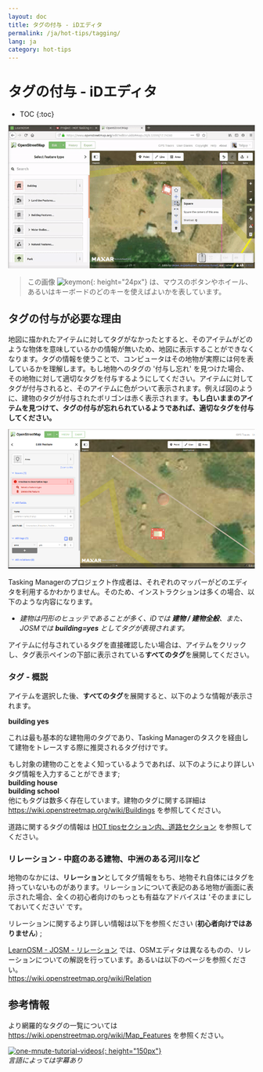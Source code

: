 ```yaml
---
layout: doc
title: タグの付与 - iDエディタ
permalink: /ja/hot-tips/tagging/
lang: ja
category: hot-tips
---
```


タグの付与 - iDエディタ
============

- TOC
{:toc}

![tagging][]

> この画像 ![keymon]{: height="24px"} は、マウスのボタンやホイール、あるいはキーボードのどのキーを使えばよいかを表しています。  

タグの付与が必要な理由
-------------------

地図に描かれたアイテムに対してタグがなかったとすると、そのアイテムがどのような物体を意味しているかの情報が無いため、地図に表示することができなくなります。タグの情報を使うことで、コンピュータはその地物が実際には何を表しているかを理解します。もし地物へのタグの '付与し忘れ' を見つけた場合、その地物に対して適切なタグを付与するようにしてください。アイテムに対してタグが付与されると、そのアイテムに色がついて表示されます。例えば図のように、建物のタグが付与されたポリゴンは赤く表示されます。**もし白いままのアイテムを見つけて、タグの付与が忘れられているようであれば、適切なタグを付与してください。**  

![tagged-building][]  

Tasking Managerのプロジェクト作成者は、それぞれのマッパーがどのエディタを利用するかわかりません。そのため、インストラクションは多くの場合、以下のような内容になります。  

-  *建物は円形のヒュッテであることが多く、iDでは **建物 / 建物全般**、また、JOSMでは **building=yes** としてタグが表現されます。*  

アイテムに付与されているタグを直接確認したい場合は、アイテムをクリックし、タグ表示ペインの下部に表示されている**すべてのタグ**を展開してください。

### タグ - 概説 ###

アイテムを選択した後、**すべてのタグ**を展開すると、以下のような情報が表示されます。  

**building    yes**  

これは最も基本的な建物用のタグであり、Tasking Managerのタスクを経由して建物をトレースする際に推奨されるタグ付けです。  

もし対象の建物のことをよく知っているようであれば、以下のようにより詳しいタグ情報を入力することができます;  
  **building   house**  
  **building   school**  
他にもタグは数多く存在しています。建物のタグに関する詳細は <https://wiki.openstreetmap.org/wiki/Buildings> を参照してください。  

道路に関するタグの情報は [HOT tipsセクション内、道路セクション](/ja/hot-tips/highways/) を参照してください。  

### リレーション - 中庭のある建物、中洲のある河川など ###

地物のなかには、**リレーション**としてタグ情報をもち、地物それ自体にはタグを持っていないものがあります。リレーションについて表記のある地物が画面に表示された場合、全くの初心者向けのもっとも有益なアドバイスは 'そのままにしておいてください' です。  

リレーションに関するより詳しい情報は以下を参照ください (**初心者向けではありません**) ;  

[LearnOSM - JOSM - リレーション](/ja/josm/josm-relations/) では、OSMエディタは異なるものの、リレーションについての解説を行っています。あるいは以下のページを参照ください。  
<https://wiki.openstreetmap.org/wiki/Relation>

参考情報  
---------

より網羅的なタグの一覧については <https://wiki.openstreetmap.org/wiki/Map_Features> を参照ください。  

[![one-mnute-tutorial-videos]{: height="150px"}](https://www.youtube.com/playlist?list=PLb9506_-6FMHZ3nwn9heri3xjQKrSq1hN "Humanitarian OpenStreetMap Team - One minute Tutorial Videos")  
*言語によっては字幕あり*  





[tagging]:/images/hot-tips/tagging.gif
[keymon]:/images/hot-tips/keymon.png
[tagged-building]:/images/hot-tips/tagged-building.png
[one-mnute-tutorial-videos]: /images/hot-tips/one-mnute-tutorial-videos.png "Humanitarian OpenStreetMap Team One-Minute Tutorial Videos"
